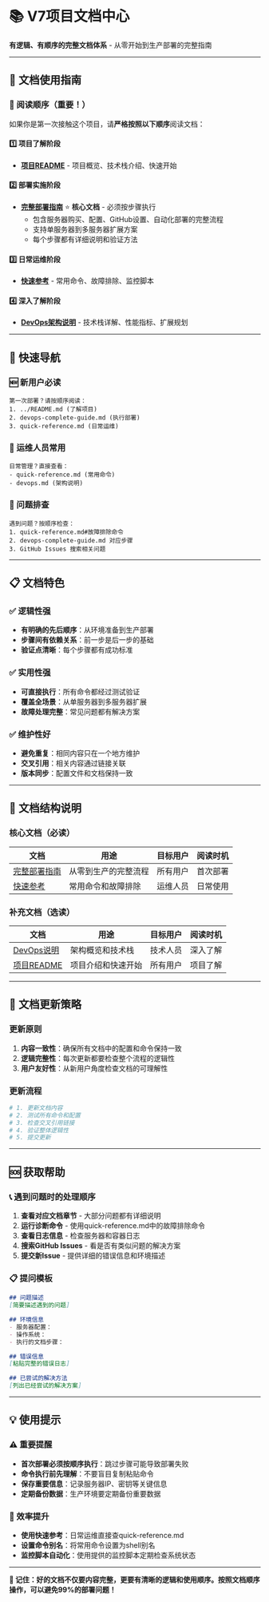# 📚 V7项目文档中心

**有逻辑、有顺序的完整文档体系** - 从零开始到生产部署的完整指南

---

## 🎯 文档使用指南

### 📖 阅读顺序（重要！）

如果你是第一次接触这个项目，请**严格按照以下顺序**阅读文档：

#### 1️⃣ 项目了解阶段
- **[项目README](../README.md)** - 项目概览、技术栈介绍、快速开始

#### 2️⃣ 部署实施阶段
- **[完整部署指南](./devops-complete-guide.md)** ⭐ **核心文档** - 必须按步骤执行
  - 包含服务器购买、配置、GitHub设置、自动化部署的完整流程
  - 支持单服务器到多服务器扩展方案
  - 每个步骤都有详细说明和验证方法

#### 3️⃣ 日常运维阶段
- **[快速参考](./quick-reference.md)** - 常用命令、故障排除、监控脚本

#### 4️⃣ 深入了解阶段
- **[DevOps架构说明](./devops.md)** - 技术栈详解、性能指标、扩展规划

---

## 🚀 快速导航

### 🆕 新用户必读
```
第一次部署？请按顺序阅读：
1. ../README.md (了解项目)
2. devops-complete-guide.md (执行部署)
3. quick-reference.md (日常运维)
```

### 🔧 运维人员常用
```
日常管理？直接查看：
- quick-reference.md (常用命令)
- devops.md (架构说明)
```

### 🐛 问题排查
```
遇到问题？按顺序检查：
1. quick-reference.md#故障排除命令
2. devops-complete-guide.md 对应步骤
3. GitHub Issues 搜索相关问题
```

---

## 📋 文档特色

### ✅ 逻辑性强
- **有明确的先后顺序**：从环境准备到生产部署
- **步骤间有依赖关系**：前一步是后一步的基础
- **验证点清晰**：每个步骤都有成功标准

### ✅ 实用性强
- **可直接执行**：所有命令都经过测试验证
- **覆盖全场景**：从单服务器到多服务器扩展
- **故障处理完整**：常见问题都有解决方案

### ✅ 维护性好
- **避免重复**：相同内容只在一个地方维护
- **交叉引用**：相关内容通过链接关联
- **版本同步**：配置文件和文档保持一致

---

## 🎯 文档结构说明

### 核心文档（必读）
| 文档 | 用途 | 目标用户 | 阅读时机 |
|------|------|----------|----------|
| [完整部署指南](./devops-complete-guide.md) | 从零到生产的完整流程 | 所有用户 | 首次部署 |
| [快速参考](./quick-reference.md) | 常用命令和故障排除 | 运维人员 | 日常使用 |

### 补充文档（选读）
| 文档 | 用途 | 目标用户 | 阅读时机 |
|------|------|----------|----------|
| [DevOps说明](./devops.md) | 架构概览和技术栈 | 技术人员 | 深入了解 |
| [项目README](../README.md) | 项目介绍和快速开始 | 所有用户 | 项目了解 |

---

## 🔄 文档更新策略

### 更新原则
1. **内容一致性**：确保所有文档中的配置和命令保持一致
2. **逻辑完整性**：每次更新都要检查整个流程的逻辑性
3. **用户友好性**：从新用户角度检查文档的可理解性

### 更新流程
```bash
# 1. 更新文档内容
# 2. 测试所有命令和配置
# 3. 检查交叉引用链接
# 4. 验证整体逻辑性
# 5. 提交更新
```

---

## 🆘 获取帮助

### 📞 遇到问题时的处理顺序
1. **查看对应文档章节** - 大部分问题都有详细说明
2. **运行诊断命令** - 使用quick-reference.md中的故障排除命令
3. **查看日志信息** - 检查服务器和容器日志
4. **搜索GitHub Issues** - 看是否有类似问题的解决方案
5. **提交新Issue** - 提供详细的错误信息和环境描述

### 📋 提问模板
```markdown
## 问题描述
[简要描述遇到的问题]

## 环境信息
- 服务器配置：
- 操作系统：
- 执行的文档步骤：

## 错误信息
[粘贴完整的错误日志]

## 已尝试的解决方法
[列出已经尝试的解决方案]
```

---

## 💡 使用提示

### ⚠️ 重要提醒
- **首次部署必须按顺序执行**：跳过步骤可能导致部署失败
- **命令执行前先理解**：不要盲目复制粘贴命令
- **保存重要信息**：记录服务器IP、密钥等关键信息
- **定期备份数据**：生产环境要定期备份重要数据

### 🚀 效率提升
- **使用快速参考**：日常运维直接查quick-reference.md
- **设置命令别名**：将常用命令设置为shell别名
- **监控脚本自动化**：使用提供的监控脚本定期检查系统状态

---

**🎯 记住：好的文档不仅要内容完整，更要有清晰的逻辑和使用顺序。按照文档顺序操作，可以避免99%的部署问题！** 